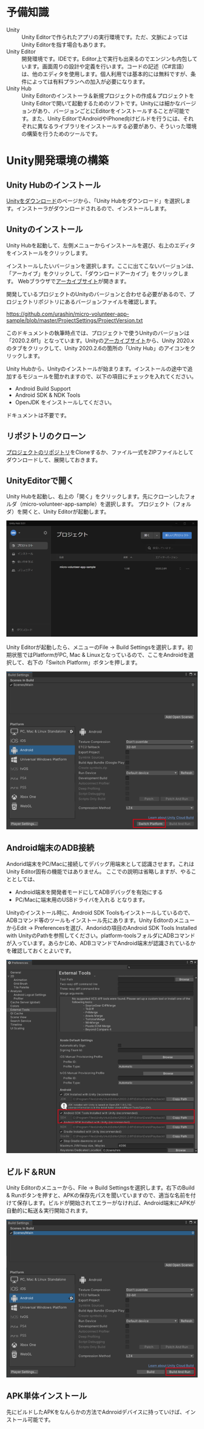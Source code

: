# 予備知識

<dl>
  <dt>Unity</dt>
  <dd>Unity Editorで作られたアプリの実行環境です。ただ、文脈によってはUnity Editorを指す場合もあります。</dd>

  <dt>Unity Editor</dt>
  <dd>開発環境です。IDEです。Editor上で実行も出来るのでエンジンも内包しています。画面周りの設計や定義を行います。コードの記述（C#言語）は、他のエディタを使用します。個人利用では基本的には無料ですが、条件によっては有料プランへの加入が必要になります。</dd>

  <dt>Unity Hub</dt>
  <dd>Unity Editorのインストーラ＆新規プロジェクトの作成＆プロジェクトをUnity Editorで開いて起動するためのソフトです。Unityには細かなバージョンがあり、バージョンごとにEditorをインストールすることが可能です。また、Unity EditorでAndroidやiPhone向けビルドを行うには、それぞれに異なるライブラリをインストールする必要があり、そういった環境の構築を行うためのツールです。</dd>
</dl>

# Unity開発環境の構築

## Unity Hubのインストール

[Unityをダウンロード](https://unity3d.com/jp/get-unity/download)のページから、「Unity Hubをダウンロード」を選択します。インストーラがダウンロードされるので、インストールします。

## Unityのインストール
Unity Hubを起動して、左側メニューからインストールを選び、右上のエディタをインストールをクリックします。

インストールしたいバージョンを選択します。ここに出てこないバージョンは、「アーカイブ」をクリックして、「ダウンロードアーカイブ」をクリックします。
Webブラウザで[アーカイブサイト](https://unity3d.com/jp/get-unity/download/archive)が開きます。

開発しているプロジェクトのUnityのバージョンと合わせる必要があるので、プロジェクトリポジトリにあるバージョンファイルを確認します。

https://github.com/urashin/micro-volunteer-app-sample/blob/master/ProjectSettings/ProjectVersion.txt

このドキュメントの執筆時点では、プロジェクトで使うUnityのバージョンは「2020.2.6f1」となっています。Unityの[アーカイブサイト](https://unity3d.com/jp/get-unity/download/archive)から、Unity 2020.xのタブをクリックして、Unity 2020.2.6の箇所の「Unity Hub」のアイコンをクリックします。

Unity Hubから、Unityのインストールが始まります。インストールの途中で追加するモジュールを聞かれますので、以下の項目にチェックを入れてください。
* Android Build Support
* Android SDK & NDK Tools
* OpenJDK
をインストールしてください。

ドキュメントは不要です。

## リポジトリのクローン

[プロジェクトのリポジトリ](https://github.com/urashin/micro-volunteer-app-sample/tree/feature/AppBuildManual)をCloneするか、ファイル一式をZIPファイルとしてダウンロードして、展開しておきます。

## UnityEditorで開く

Unity Hubを起動し、右上の「開く」をクリックします。先にクローンしたフォルダ（micro-volunteer-app-sample）を選択します。
プロジェクト（フォルダ）を開くと、Unity Editorが起動します。

![UnityHub](UnityHub.png) 

Unity Editorが起動したら、メニューのFile → Build Settingsを選択します。初期状態ではPlatformがPC, Mac & Linuxとなっているので、ここをAndroidを選択して、右下の「Switch Platform」ボタンを押します。

![SwitchPlatform](SwitchPlatform.png) 

## Android端末のADB接続

Andorid端末をPC/Macに接続してデバッグ用端末として認識させます。これはUnity Editor固有の機能ではありません。
ここでの説明は省略しますが、やることとしては、
* Android端末を開発者モードにしてADBデバッグを有効にする
* PC/Macに端末用のUSBドライバを入れる
となります。

Unityのインストール時に、Android SDK Toolsもインストールしているので、ADBコマンド等のツールもインストール先にあります。Unity EditorのメニューからEdit → Preferencesを選び、Andoridの項目のAndroid SDK Tools Installed with UnityのPathを参照してください。platform-toolsフォルダにADBコマンドが入っています。あらかじめ、ADBコマンドでAndroid端末が認識されているかを確認しておくとよいです。

![Preferences](Preferences.png) 

## ビルド＆RUN

Unity Editorのメニューから、File → Build Settingsを選択します。右下のBuild & Runボタンを押すと、APKの保存先パスを聞いていますので、適当な名前を付けて保存します。ビルドが開始されてエラーがなければ、Android端末にAPKが自動的に転送＆実行開始されます。

![BuildAndRun](BuildAndRun.png) 

## APK単体インストール

先にビルドしたAPKをなんらかの方法でAdnroidデバイスに持っていけば、インストール可能です。